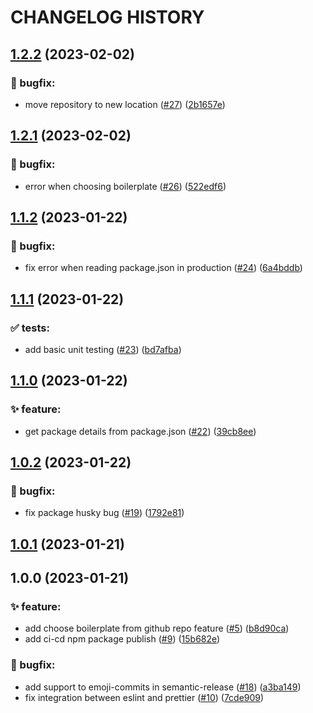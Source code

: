 # CHANGELOG HISTORY

## [1.2.2](https://github.com/ts-boilerplate-land/boilermanager/compare/v1.2.1...v1.2.2) (2023-02-02)


### 🐛 bugfix:

* move repository to new location ([#27](https://github.com/ts-boilerplate-land/boilermanager/issues/27)) ([2b1657e](https://github.com/ts-boilerplate-land/boilermanager/commit/2b1657e32c4919fbb5f9edda25e0f01eb9b34dcf))

## [1.2.1](https://github.com/ts-boilerplate-land/boilermanager/compare/v1.2.0...v1.2.1) (2023-02-02)


### 🐛 bugfix:

* error when choosing boilerplate ([#26](https://github.com/ts-boilerplate-land/boilermanager/issues/26)) ([522edf6](https://github.com/ts-boilerplate-land/boilermanager/commit/522edf67b682e11f7ecfcbbb35d7616c77b4802c))

## [1.1.2](https://github.com/ts-boilerplate-land/boilermanager/compare/v1.1.1...v1.1.2) (2023-01-22)


### 🐛 bugfix:

* fix error when reading package.json in production ([#24](https://github.com/ts-boilerplate-land/boilermanager/issues/24)) ([6a4bddb](https://github.com/ts-boilerplate-land/boilermanager/commit/6a4bddb7d66804c0e5a0f39f826b5275df1a2703))

## [1.1.1](https://github.com/ts-boilerplate-land/boilermanager/compare/v1.1.0...v1.1.1) (2023-01-22)


### ✅ tests:

* add basic unit testing ([#23](https://github.com/ts-boilerplate-land/boilermanager/issues/23)) ([bd7afba](https://github.com/ts-boilerplate-land/boilermanager/commit/bd7afba63025748e0a8437270722aebf0d18207c))

## [1.1.0](https://github.com/ts-boilerplate-land/boilermanager/compare/v1.0.2...v1.1.0) (2023-01-22)


### ✨ feature:

* get package details from package.json ([#22](https://github.com/ts-boilerplate-land/boilermanager/issues/22)) ([39cb8ee](https://github.com/ts-boilerplate-land/boilermanager/commit/39cb8ee9473de81aa5c0deb8735799b5606a096a))

## [1.0.2](https://github.com/ts-boilerplate-land/boilermanager/compare/v1.0.1...v1.0.2) (2023-01-22)

### 🐛 bugfix:

- fix package husky bug ([#19](https://github.com/ts-boilerplate-land/boilermanager/issues/19)) ([1792e81](https://github.com/ts-boilerplate-land/boilermanager/commit/1792e815dfc8304416c936bf920fe2588e86d640))

## [1.0.1](https://github.com/ts-boilerplate-land/boilermanager/compare/v1.0.0...v1.0.1) (2023-01-21)

## 1.0.0 (2023-01-21)

### ✨ feature:

- add choose boilerplate from github repo feature ([#5](https://github.com/ts-boilerplate-land/boilermanager/issues/5)) ([b8d90ca](https://github.com/ts-boilerplate-land/boilermanager/commit/b8d90cab5b727e35d35beb30e9dee023696bd5f0))
- add ci-cd npm package publish ([#9](https://github.com/ts-boilerplate-land/boilermanager/issues/9)) ([15b682e](https://github.com/ts-boilerplate-land/boilermanager/commit/15b682ed3a9c14829db23604d2fd5e8d88ed976f))

### 🐛 bugfix:

- add support to emoji-commits in semantic-release ([#18](https://github.com/ts-boilerplate-land/boilermanager/issues/18)) ([a3ba149](https://github.com/ts-boilerplate-land/boilermanager/commit/a3ba1499a652ebad0f0b3552865cc17899312396))
- fix integration between eslint and prettier ([#10](https://github.com/ts-boilerplate-land/boilermanager/issues/10)) ([7cde909](https://github.com/ts-boilerplate-land/boilermanager/commit/7cde909590749eef4fb03364440e0dcff3eaf440))
